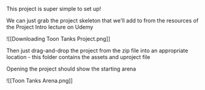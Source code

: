 This project is super simple to set up!

We can just grab the project skeleton that we'll add to from the resources of the Project Intro lecture on Udemy

![[Downloading Toon Tanks Project.png]]

Then just drag-and-drop the project from the zip file into an appropriate location - this folder contains the assets and uproject file

Opening the project should show the starting arena

![[Toon Tanks Arena.png]]